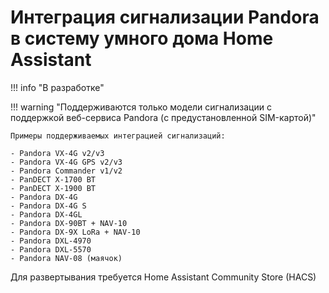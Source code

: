 # Интеграция сигнализации Pandora в систему умного дома Home Assistant

!!! info "В разработке"

!!! warning "Поддерживаются только модели сигнализации с поддержкой веб-сервиса Pandora (с предустановленной SIM-картой)"
    
    Примеры поддерживаемых интеграцией сигнализаций:

    - Pandora VX-4G v2/v3
    - Pandora VX-4G GPS v2/v3
    - Pandora Commander v1/v2
    - PanDECT X-1700 BT
    - PanDECT X-1900 BT
    - Pandora DX-4G
    - Pandora DX-4G S
    - Pandora DX-4GL
    - Pandora DX-90BT + NAV-10
    - Pandora DX-9X LoRa + NAV-10
    - Pandora DXL-4970
    - Pandora DXL-5570
    - Pandora NAV-08 (маячок)
    
Для развертывания требуется Home Assistant Community Store (HACS)



